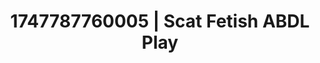 ---
categories:
- Glory hole
- Erotic photography
- Erogenous zones
- Gender-fluid lovers
- Eclectic erotica
image: /assets/images/1747787760005.jpg
layout: post
seo:
  description: Featured content with artistic Scat Fetish, ABDL Play. HD images available.
  keywords: Scat Fetish, ABDL Play
  og_image: /assets/images/1747787760005.jpg
  schema_type: VisualArtwork
tags:
- ABDL Play
- Scat Fetish
- '#1747787760005'
title: 1747787760005 | Scat Fetish ABDL Play
---